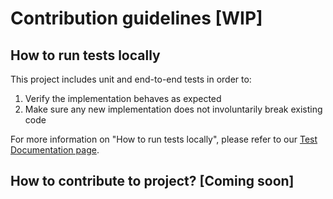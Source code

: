 # Contribution guidelines [WIP]

## How to run tests locally
This project includes unit and end-to-end tests in order to:
1. Verify the implementation behaves as expected
1. Make sure any new implementation does not involuntarily break existing code

For more information on "How to run tests locally", please refer to our [Test Documentation page](/TESTS.md).

## How to contribute to project? [Coming soon]
